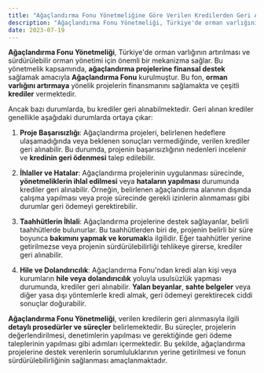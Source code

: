 ```yaml
---
title: "Ağaçlandırma Fonu Yönetmeliğine Göre Verilen Kredilerden Geri Alınanlar Nedir?"
description: "Ağaçlandırma Fonu Yönetmeliği, Türkiye'de orman varlığının artırılması ve sürdürülebilir orman yönetimi için önemli bir mekanizma sağlar."
date: 2023-07-19
---
```


**Ağaçlandırma Fonu Yönetmeliği**, Türkiye'de orman varlığının artırılması ve sürdürülebilir orman yönetimi için önemli
bir mekanizma sağlar. Bu yönetmelik kapsamında, **ağaçlandırma projelerine finansal destek** sağlamak amacıyla
**Ağaçlandırma Fonu** kurulmuştur. Bu fon, **orman varlığını artırmaya** yönelik projelerin finansmanını sağlamakta ve
çeşitli **krediler** vermektedir.

Ancak bazı durumlarda, bu krediler geri alınabilmektedir. Geri alınan krediler genellikle aşağıdaki durumlarda ortaya
çıkar:

1. **Proje Başarısızlığı**: Ağaçlandırma projeleri, belirlenen hedeflere ulaşamadığında veya beklenen sonuçları
   vermediğinde, verilen krediler geri alınabilir. Bu durumda, projenin başarısızlığının nedenleri incelenir ve
   **kredinin geri ödenmesi** talep edilebilir.

2. **İhlaller ve Hatalar**: Ağaçlandırma projelerinin uygulanması sürecinde, **yönetmeliklerin ihlal edilmesi** veya
   **hataların yapılması** durumunda krediler geri alınabilir. Örneğin, belirlenen ağaçlandırma alanının dışında çalışma
   yapılması veya proje sürecinde gerekli izinlerin alınmaması gibi durumlar geri ödemeyi gerektirebilir.

3. **Taahhütlerin İhlali**: Ağaçlandırma projelerine destek sağlayanlar, belirli taahhütlerde bulunurlar. Bu
   taahhütlerden biri de, projenin belirli bir süre boyunca **bakımını yapmak ve korumak**la ilgilidir. Eğer taahhütler
   yerine getirilmezse veya projenin sürdürülebilirliği tehlikeye girerse, krediler geri alınabilir.

4. **Hile ve Dolandırıcılık**: Ağaçlandırma Fonu'ndan kredi alan kişi veya kurumların **hile veya dolandırıcılık**
   yoluyla usulsüzlük yapması durumunda, krediler geri alınabilir. **Yalan beyanlar**, **sahte belgeler** veya diğer
   yasa dışı yöntemlerle kredi almak, geri ödemeyi gerektirecek ciddi sonuçlar doğurabilir.

**Ağaçlandırma Fonu Yönetmeliği**, verilen kredilerin geri alınmasıyla ilgili **detaylı prosedürler ve süreçler**
belirlemektedir. Bu süreçler, projelerin değerlendirilmesi, denetimlerin yapılması ve gerektiğinde geri ödeme
taleplerinin yapılması gibi adımları içermektedir. Bu şekilde, ağaçlandırma projelerine destek verenlerin
sorumluluklarının yerine getirilmesi ve fonun sürdürülebilirliğinin sağlanması amaçlanmaktadır.
